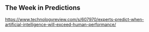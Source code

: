 ## The Week in Predictions

https://www.technologyreview.com/s/607970/experts-predict-when-artificial-intelligence-will-exceed-human-performance/
